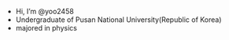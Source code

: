 - Hi, I’m @yoo2458
- Undergraduate of Pusan National University(Republic of Korea)
- majored in physics

<!---
yoo2458/yoo2458 is a ✨ special ✨ repository because its `README.md` (this file) appears on your GitHub profile.
You can click the Preview link to take a look at your changes.
--->
